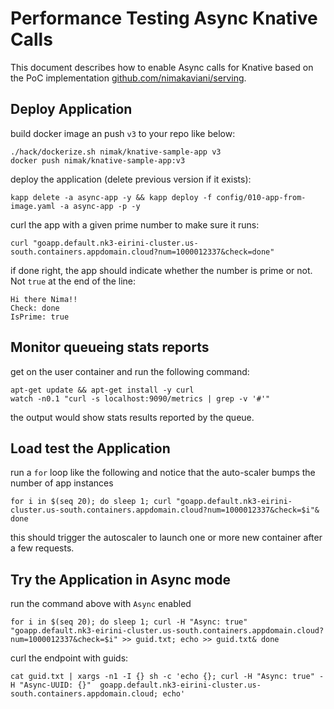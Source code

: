 # Performance Testing Async Knative Calls

This document describes how to enable Async calls for Knative based on the PoC implementation [github.com/nimakaviani/serving](https://github.com/nimakaviani/serving). 

## Deploy Application

build docker image an push `v3` to your repo like below:

```
./hack/dockerize.sh nimak/knative-sample-app v3
docker push nimak/knative-sample-app:v3
```

deploy the application (delete previous version if it exists):

```
kapp delete -a async-app -y && kapp deploy -f config/010-app-from-image.yaml -a async-app -p -y
```

curl the app with a given prime number to make sure it runs:

```
curl "goapp.default.nk3-eirini-cluster.us-south.containers.appdomain.cloud?num=1000012337&check=done"
```

if done right, the app should indicate whether the number is prime or not. Not `true` at the end of the line:

```
Hi there Nima!!
Check: done
IsPrime: true
```

## Monitor queueing stats reports

get on the user container and run the following command:

```
apt-get update && apt-get install -y curl
watch -n0.1 "curl -s localhost:9090/metrics | grep -v '#'"
```

the output would show stats results reported by the queue.

## Load test the Application

run a `for` loop like the following and notice that the auto-scaler bumps the number of app instances

```
for i in $(seq 20); do sleep 1; curl "goapp.default.nk3-eirini-cluster.us-south.containers.appdomain.cloud?num=1000012337&check=$i"& done
```

this should trigger the autoscaler to launch one or more new container after a few requests.

## Try the Application in Async mode

run the command above with `Async` enabled

```
for i in $(seq 20); do sleep 1; curl -H "Async: true" "goapp.default.nk3-eirini-cluster.us-south.containers.appdomain.cloud?num=1000012337&check=$i" >> guid.txt; echo >> guid.txt& done
```

curl the endpoint with guids:

```
cat guid.txt | xargs -n1 -I {} sh -c 'echo {}; curl -H "Async: true" -H "Async-UUID: {}"  goapp.default.nk3-eirini-cluster.us-south.containers.appdomain.cloud; echo'
```
